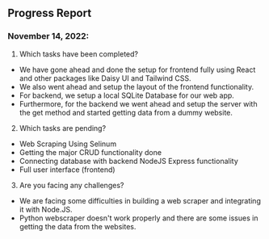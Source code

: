 ## Progress Report

### November 14, 2022:

1. Which tasks have been completed?
* We have gone ahead and done the setup for frontend fully using React and other packages like Daisy UI and Tailwind CSS.
* We also went ahead and setup the layout of the frontend functionality. 
* For backend, we setup a local SQLite Database for our web app.
* Furthermore, for the backend we went ahead and setup the server with the get method and started getting data from a dummy website.

2. Which tasks are pending?
* Web Scraping Using Selinum 
* Getting the major CRUD functionality done
* Connecting database with backend NodeJS Express functionality
* Full user interface (frontend)

3. Are you facing any challenges?
* We are facing some difficulties in building a web scraper and integrating it with Node.JS.
* Python webscraper doesn't work properly and there are some issues in getting the data from the websites.
